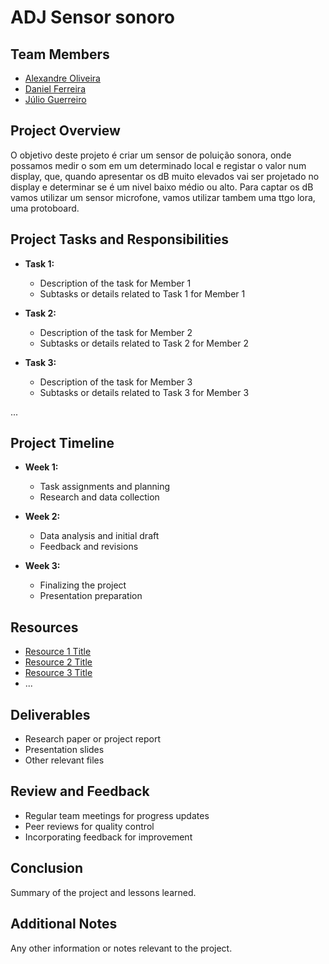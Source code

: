 # ADJ Sensor sonoro
 
## Team Members
- [Alexandre Oliveira](https://github.com/alexandreloliveira77)
- [Daniel Ferreira](https://github.com/cfrsantos7)
- [Júlio Guerreiro](https://github.com/julioguerreiro)
 
 
## Project Overview
O objetivo deste projeto é criar um sensor de poluição sonora, onde possamos medir o som em um determinado local e registar o valor num display, que, quando apresentar os dB muito elevados vai ser projetado no display e determinar se é um nivel baixo médio ou alto. Para captar os dB vamos utilizar um sensor microfone, vamos utilizar tambem uma ttgo lora, uma protoboard.
 
## Project Tasks and Responsibilities
- **Task 1:**
  - Description of the task for Member 1
  - Subtasks or details related to Task 1 for Member 1
 
- **Task 2:**
  - Description of the task for Member 2
  - Subtasks or details related to Task 2 for Member 2
 
- **Task 3:**
  - Description of the task for Member 3
  - Subtasks or details related to Task 3 for Member 3
 
...
 
## Project Timeline
- **Week 1:**
  - Task assignments and planning
  - Research and data collection
 
- **Week 2:**
  - Data analysis and initial draft
  - Feedback and revisions
 
- **Week 3:**
  - Finalizing the project
  - Presentation preparation
 
## Resources
- [Resource 1 Title](link_to_resource_1)
- [Resource 2 Title](link_to_resource_2)
- [Resource 3 Title](link_to_resource_3)
- ...
 
## Deliverables
- Research paper or project report
- Presentation slides
- Other relevant files
 
## Review and Feedback
- Regular team meetings for progress updates
- Peer reviews for quality control
- Incorporating feedback for improvement
 
## Conclusion
Summary of the project and lessons learned.
 
## Additional Notes
Any other information or notes relevant to the project.